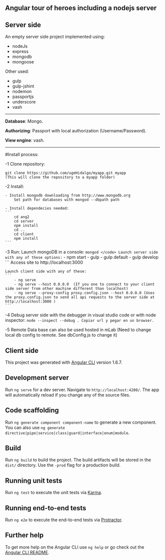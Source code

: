 ## Angular tour of heroes including a nodejs server

## Server side

An empty server side project implemented using:

- nodeJs
- express
- mongodb
- mongoose

Other used:

- gulp
- gulp-jshint
- nodemon   
- passportjs
- underscore    
- vash       

___


**Database**: Mongo.

**Authorizing**: Passport with local authorization (Username/Password).

**View engine**: vash.

___

#Install process:

-1 Clone repository:

    git clone https://github.com/ugeHidalgo/myapp.git myapp 
    (This will clone the repository to a myapp folder)

-2 Install:

    - Install mongodb downloading from http://www.mongodb.org
        Set path for databases with mongod --dbpath path

    - Install dependecies needed:
    ```
        cd ang2
        cd server
        npm install
        cd ..
        cd client
        npm install
    ```

-3 Run:
    Launch mongoDB in a console:
    ```
        mongod
    </code>
    Launch server side with any of these options:
    ```
        - npm start 
        - gulp
        - gulp default
        - gulp develop
    ```
    Access site to http://localhost:3000

    Launch client side with any of these:
    ```
        - ng serve
        - ng serve --host 0.0.0.0  (If you one to connect to your client side server from other machine different than localhost)
        - ng serve --proxy-config proxy.config.json --host 0.0.0.0 (Uses the proxy.config.json to send all api requests to the server side at http://localhost:3000 )
    ```

-4 Debug server side with the debugger in visual studio code or with node inspector:
    ```
    node --inspect --debug .
    Copiar url y pegar en un browser.
    ```

-5 Remote Data base can also be used hosted in mLab (Need to change local db config to remote. See dbConfig.js to change it)


## Client side

This project was generated with [Angular CLI](https://github.com/angular/angular-cli) version 1.6.7.

## Development server

Run `ng serve` for a dev server. Navigate to `http://localhost:4200/`. The app will automatically reload if you change any of the source files.

## Code scaffolding

Run `ng generate component component-name` to generate a new component. You can also use `ng generate directive|pipe|service|class|guard|interface|enum|module`.

## Build

Run `ng build` to build the project. The build artifacts will be stored in the `dist/` directory. Use the `-prod` flag for a production build.

## Running unit tests

Run `ng test` to execute the unit tests via [Karma](https://karma-runner.github.io).

## Running end-to-end tests

Run `ng e2e` to execute the end-to-end tests via [Protractor](http://www.protractortest.org/).

## Further help

To get more help on the Angular CLI use `ng help` or go check out the [Angular CLI README](https://github.com/angular/angular-cli/blob/master/README.md).